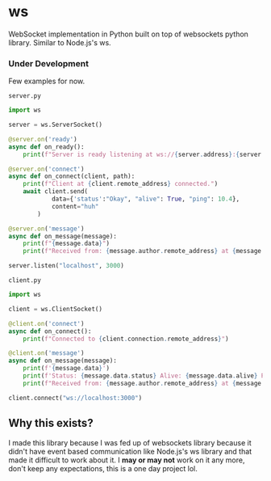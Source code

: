 # ws
WebSocket implementation in Python built on top of websockets python library. Similar to Node.js's ws.

### Under Development

Few examples for now.

`server.py`
```py
import ws

server = ws.ServerSocket()

@server.on('ready')
async def on_ready():
    print(f"Server is ready listening at ws://{server.address}:{server.port}")

@server.on('connect')
async def on_connect(client, path):
    print(f"Client at {client.remote_address} connected.")
    await client.send(
            data={'status':"Okay", "alive": True, "ping": 10.4}, 
            content="huh"
        )

@server.on('message')
async def on_message(message):
    print(f"{message.data}")
    print(f"Received from: {message.author.remote_address} at {message.created_at}")

server.listen("localhost", 3000)
```

`client.py`
```py
import ws

client = ws.ClientSocket()

@client.on('connect')
async def on_connect():
    print(f"Connected to {client.connection.remote_address}")

@client.on('message')
async def on_message(message):
    print(f'{message.data}')
    print(f'Status: {message.data.status} Alive: {message.data.alive} Ping: {message.data.ping}')
    print(f"Received from: {message.author.remote_address} at {message.created_at}")

client.connect("ws://localhost:3000")
```

## Why this exists?
I made this library because I was fed up of websockets library because it didn't have event based communication like Node.js's ws library and that made it difficult to work about it. I **may or may not** work on it any more, don't keep any expectations, this is a one day project lol. 
